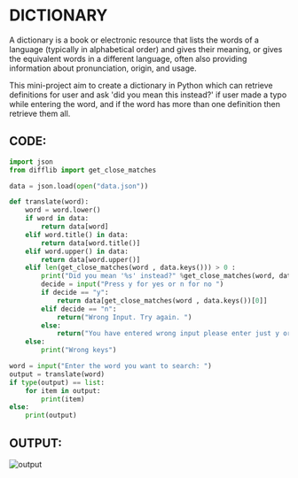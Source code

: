 # DICTIONARY

A dictionary is a book or electronic resource that lists the words of a language (typically in alphabetical order) and gives their meaning, or gives the equivalent words in a different language, often also providing information about pronunciation, origin, and usage.

This mini-project aim to create a dictionary in Python which can retrieve definitions for user and ask 'did you mean this instead?' if user made a typo while entering the word, and if the word has more than one definition then retrieve them all.

## CODE:
```python
import json
from difflib import get_close_matches

data = json.load(open("data.json"))

def translate(word):
    word = word.lower()
    if word in data:
        return data[word]
    elif word.title() in data:
        return data[word.title()]
    elif word.upper() in data:
        return data[word.upper()]
    elif len(get_close_matches(word , data.keys())) > 0 :
        print("Did you mean '%s' instead?" %get_close_matches(word, data.keys())[0])
        decide = input("Press y for yes or n for no ")
        if decide == "y":
            return data[get_close_matches(word , data.keys())[0]]
        elif decide == "n":
            return("Wrong Input. Try again. ")
        else:
            return("You have entered wrong input please enter just y or n ")
    else:
        print("Wrong keys")

word = input("Enter the word you want to search: ")
output = translate(word)
if type(output) == list:
    for item in output:
        print(item)
else:
    print(output)
``` 

## OUTPUT:
![output](https://user-images.githubusercontent.com/81489001/120492381-a7785c00-c3d7-11eb-960d-a84784abf586.PNG)
